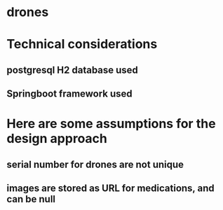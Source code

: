 # drones

# Technical considerations
## postgresql H2 database used
## Springboot framework used 

# Here are some assumptions for the design approach
## serial number for drones are not unique
## images are stored as URL for medications, and can be null

